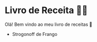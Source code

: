# Livro de Receita :man_cook:

Olá! Bem vindo ao meu livro de receitas :wave:

- Strogonoff de Frango
